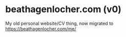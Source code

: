 # beathagenlocher.com (v0)

My old personal website/CV thing, now migrated to https://beathagenlocher.com/me/
